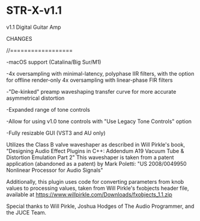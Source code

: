 # STR-X-v1.1
v1.1
Digital Guitar Amp

CHANGES

//==================

-macOS support (Catalina/Big Sur/M1)

-4x oversampling with minimal-latency, polyphase IIR filters, with the option for offline render-only 4x oversampling with linear-phase FIR filters

-"De-kinked" preamp waveshaping transfer curve for more accurate asymmetrical distortion

-Expanded range of tone controls

-Allow for using v1.0 tone controls with "Use Legacy Tone Controls" option

-Fully resizable GUI (VST3 and AU only)

Utilizes the Class B valve waveshaper as described in Will Pirkle's book, "Designing Audio Effect Plugins in C++: Addendum A19 Vacuum Tube & Distortion Emulation Part 2"
This waveshaper is taken from a patent application (abandoned as a patent) by Mark Poletti: "US 2008/0049950 Nonlinear Processor for Audio Signals"

Additionally, this plugin uses code for converting parameters from knob values to processing values, taken from Will Pirkle's fxobjects header file,
available at https://www.willpirkle.com/Downloads/fxobjects_1.1.zip

Special thanks to Will Pirkle, Joshua Hodges of The Audio Programmer, and the JUCE Team.
